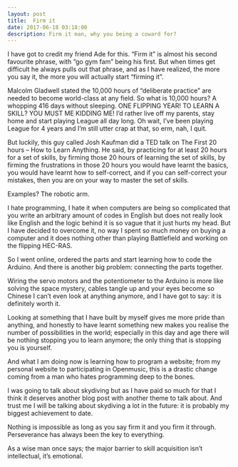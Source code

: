 ```yaml
---
layout: post
title:  Firm it
date: 2017-06-18 03:18:00
description: Firm it man, why you being a coward for?
---
```


I have got to credit my friend Ade for this. “Firm it” is almost his second favourite phrase, with “go gym fam” being his first. But when times get difficult he always pulls out that phrase, and as I have realized, the more you say it, the more you will actually start “firming it”.

Malcolm Gladwell stated the 10,000 hours of “deliberate practice” are needed to become world-class at any field. So what is 10,000 hours? A whopping 416 days without sleeping. ONE FLIPPING YEAR! TO LEARN A SKILL? YOU MUST ME KIDDING ME! I’d rather live off my parents, stay home and start playing League all day long. Oh wait, I’ve been playing League for 4 years and I’m still utter crap at that, so erm, nah, I quit.

But luckily, this guy called Josh Kaufman did a TED talk on The First 20 hours – How to Learn Anything. He said, by practicing for at least 20 hours for a set of skills, by firming those 20 hours of learning the set of skills, by firming the frustrations in those 20 hours you would have learnt the basics, you would have learnt how to self-correct, and if you can self-correct your mistakes, then you are on your way to master the set of skills.

Examples? The robotic arm.

I hate programming, I hate it when computers are being so complicated that you write an arbitrary amount of codes in English but does not really look like English and the logic behind it is so vague that it just hurts my head. But I have decided to overcome it, no way I spent so much money on buying a computer and it does nothing other than playing Battlefield and working on the flipping HEC-RAS. 

So I went online, ordered the parts and start learning how to code the Arduino.  And there is another big problem: connecting the parts together.

Wiring the servo motors and the potentiometer to the Arduino is more like solving the space mystery, cables tangle up and your eyes become so Chinese I can’t even look at anything anymore, and I have got to say: it is definitely worth it. 

Looking at something that I have built by myself gives me more pride than anything, and honestly to have learnt something new makes you realise the number of possibilities in the world; especially in this day and age there will be nothing stopping you to learn anymore; the only thing that is stopping you is yourself. 

And what I am doing now is learning how to program a website; from my personal website to participating in Openmusic, this is a drastic change coming from a man who hates programming deep to the bones. 

I was going to talk about skydiving but as I have paid so much for that I think it deserves another blog post with another theme to talk about. And trust me I will be talking about skydiving a lot in the future: it is probably my biggest achievement to date. 

Nothing is impossible as long as you say firm it and you firm it through. Perseverance has always been the key to everything. 

As a wise man once says; the major barrier to skill acquisition isn’t intellectual, it’s emotional. 
